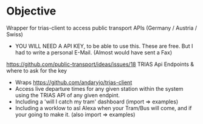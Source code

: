 # Objective 
Wrapper for trias-client to access public transport APIs (Germany / Austria / Swiss)

* YOU WILL NEED A API KEY, to be able to use this. These are free. But I had to write a personal E-Mail. (Almost would have sent a Fax)

https://github.com/public-transport/ideas/issues/18 TRIAS Api Endpoints & where to ask for the key



* Wraps https://github.com/andaryjo/trias-client 
* Access live departure times for any given station within the system using the TRIAS API of any given endpint.
* Including a 'will I catch my tram' dashboard (import => examples)
* Including a worklow to asl Alexa when your Tram/Bus will come, and if your going to make it. (also import => examples)


